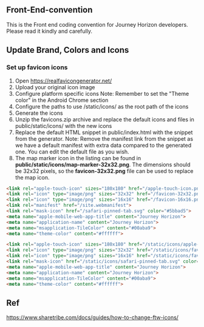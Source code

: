 ## Front-End-convention
This is the Front end coding convention for Journey Horizon developers. Please read it kindly and carefully.


## Update Brand, Colors and Icons

### Set up favicon icons
1. Open https://realfavicongenerator.net/
2. Upload your original icon image
3. Configure platform specific icons
  Note: Remember to set the "Theme color" in the Android Chrome section
4. Configure the paths to use /static/icons/ as the root path of the icons
5. Generate the icons
6. Unzip the favicons.zip archive and replace the default icons and files in public/static/icons/ with the new icons
7. Replace the default HTML snippet in public/index.html with the snippet from the generator.
  Note: Remove the manifest link from the snippet as we have a default manifest with extra data compared to the generated one. You can edit the default file as you wish.
8. The map marker icon in the listing can be found in **public/static/icons/map-marker-32x32.png**. The dimensions should be 32x32 pixels, so the **favicon-32x32.png** file can be used to replace the map icon.

```html
<link rel="apple-touch-icon" sizes="180x180" href="/apple-touch-icon.png">
<link rel="icon" type="image/png" sizes="32x32" href="/favicon-32x32.png">
<link rel="icon" type="image/png" sizes="16x16" href="/favicon-16x16.png">
<link rel="manifest" href="/site.webmanifest">
<link rel="mask-icon" href="/safari-pinned-tab.svg" color="#5bbad5">
<meta name="apple-mobile-web-app-title" content="Journey Horizon">
<meta name="application-name" content="Journey Horizon">
<meta name="msapplication-TileColor" content="#00aba9">
<meta name="theme-color" content="#ffffff">
```

```html should be
<link rel="apple-touch-icon" sizes="180x180" href="/static/icons/apple-touch-icon.png">
<link rel="icon" type="image/png" sizes="32x32" href="/static/icons/favicon-32x32.png">
<link rel="icon" type="image/png" sizes="16x16" href="/static/icons/favicon-16x16.png">
<link rel="mask-icon" href="/static/icons/safari-pinned-tab.svg" color="#5bbad5">
<meta name="apple-mobile-web-app-title" content="Journey Horizon">
<meta name="application-name" content="Journey Horizon">
<meta name="msapplication-TileColor" content="#00aba9">
<meta name="theme-color" content="#ffffff">
```

## Ref
https://www.sharetribe.com/docs/guides/how-to-change-ftw-icons/
